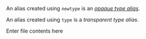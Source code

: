 

An alias created using `newtype` is an [*opaque type alias*](02-opaque.md). 

An alias created using `type` is a *transparent type alias*.


Enter file contents here
